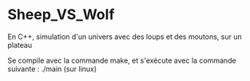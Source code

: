 # Sheep_VS_Wolf
En C++, simulation d'un univers avec des loups et des moutons, sur un plateau 

Se compile avec la commande make, et s'exécute avec la commande suivante : ./main 
(sur linux) 
